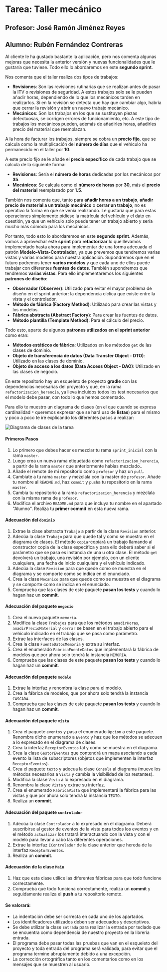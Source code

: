 # Tarea: Taller mecánico
## Profesor: José Ramón Jiménez Reyes
## Alumno: Rubén Fernández Contreras

Al cliente le ha gustado bastante la aplicación, pero nos comenta algunas mejoras que necesita la anterior versión y nuevas funcionalidades que le gustaría que tuviese. Todo ello lo abordaremos en este **segundo sprint**.

Nos comenta que el taller realiza dos tipos de trabajos:
- **Revisiones**: Son las revisiones rutinarias que se realizan antes de pasar la ITV o revisiones de seguridad. A estos trabajos solo se le pueden añadir horas, dependiendo de lo que los mecánicos tarden en realizarlos. Si en la revisión se detecta que hay que cambiar algo, habría que cerrar la revisión y abrir un nuevo trabajo mecánico.
- **Mecánicos**: Son los trabajos en los que se sustituyen piezas defectuosas, se corrigen errores de funcionamiento, etc. A este tipo de trabajos los mecánicos pueden, además de añadirles horas, añadirles precio del material que reemplazan.

A la hora de facturar los trabajos, siempre se cobra un **precio fijo**, que se calcula como la multiplicación del **número de días** que el vehículo ha permanecido en el taller por **10**.

A este precio fijo se le añade el **precio específico** de cada trabajo que se calcula de la siguiente forma:
- **Revisiones**: Sería el **número de horas** dedicadas por los mecánicos por **35**.
- **Mecánicos**: Se calcula como el **número de horas** por **30**, más el **precio del material** reemplazado por **1.5**.

También nos comenta que, tanto para **añadir horas a un trabajo**, **añadir precio de material a un trabajo mecánico** o **cerrar un trabajo**, no es operativo la forma en que se venía realizando. Le gustaría que para estas operaciones simplemente pidiese la matrícula del vehículo y el dato en cuestión, ya que un vehículo solo puede tener un trabajo abierto y sería mucho más cómodo para los mecánicos.

Por tanto, todo esto lo abordaremos en este **segundo sprint**. Además, vamos a aprovechar este **sprint** para **refactorizar** lo que llevamos implementado hasta ahora para implementar de una forma adecuada el patrón **Modelo-Vista-Controlador**, ya que prevemos que tendremos varias vistas y varias modelos para nuestra aplicación. Supondremos que en el futuro podremos tener **varios modelos** y que cada uno de ellos puede trabajar con diferentes **fuentes de datos**. También supondremos que tendremos **varias vistas**. Para ello implementaremos los siguientes **patrones de diseño**:
- **Observador (Observer)**: Utilizado para evitar el mayor problema de diseño en el sprint anterior: la dependencia cíclica que existe entre la vista y el controlador.
- **Método de fábrica (Factory Method)**: Utilizado para crear las vistas y los modelos. 
- **Fábrica abstracta (Abstract Factory)**: Para crear las fuentes de datos.
- **Método plantilla (Template Method)**: Para el cálculo del precio. 

Todo esto, aparte de algunos **patrones utilizados en el sprint anterior** como eran:
- **Métodos estáticos de fábrica**: Utilizados en los métodos `get` de las clases de dominio.
- **Objeto de transferencia de datos (Data Transfer Object - DTO)**: Utilizado en las clases de dominio.
- **Objeto de acceso a los datos (Data Access Object - DAO)**: Utilizado en las clases de negocio.

En este repositorio hay un esqueleto de proyecto **gradle** con las dependencias necesarias del proyecto y que, en la rama `refactorizacion_herencia`, ya lleva incluidos todos los test necesarios que el modelo debe pasar, con todo lo que hemos comentado.

Para ello te muestro un diagrama de clases (en el que cuando se expresa cardinalidad `*` queremos expresar que se hará uso de **listas**) para el mismo y poco a poco te iré explicando los diferentes pasos a realizar:

![Diagrama de clases de la tarea](src/main/resources/uml/tallerMecanico.png)


#### Primeros Pasos
1. Lo primero que debes hacer es mezclar tu rama `sprint_inicial` con la rama `master`.
2. Luego crea un nueva rama etiquetada como `refactorizacion_herencia`, a partir de la rama `master` que anteriormente habías mezclado..
3. Añade el remote de mi repositorio como `profesor` y haz un `pull`.
4. Cambiate a tu rama `master` y mezclala con la master de `profesor`. Añade tu nombre al `README.md`, haz `commit` y `push`a tu repositorio en la rama `master`.
5. Cambia tu repositorio a la rama `refactorizacion_herencia` y mezclala con la misma rama de `profesor`.
6. Modifica el archivo `README.md` para que incluya tu nombre en el apartado "Alumno". Realiza tu **primer commit** en esta nueva rama.

#### Adecuación del `dominio`
1. Extrae la clase abstracta `Trabajo` a partir de la clase `Revision` anterior.
2. Adecúa la clase `Trabajo` para que quede tal y como se muestra en el diagrama de clases. El método `copiar`copiará un trabajo llamando al constructor copia de la clase específica y para ello deberá saber si el parámetro que se pasa es instancia de una u otra clase. El método `get` devolverá un trabajo, una revisión por ejemplo, con un cliente cualquiera, una fecha de inicio cualquiera y el vehículo indicado.
3. Adecúa la clase `Revision` para que quede como se muestra en el diagrama y se comporte como se indica en el enunciado.
4. Crea la clase `Mecanico` para que quede como se muestra en el diagrama y se comporte como se indica en el enunciado.
5. Comprueba que las clases de este paquete **pasan los tests** y cuando lo hagan haz un **commit**.

#### Adecuación del paquete `negocio`
1. Crea el nuevo paquete `memoria`.
2. Modifica la clase `Trabajos` para que los métodos `anadirHoras`, `anadirPrecioMaterial` y `cerrar` se basen en el trabajo abierto para el vehículo indicado en el trabajo que se pasa como parámetro.
3. Extrae las interfaces de las clases.
4. Crea la clase `FuenteDatosMemoria` y extra su interfaz.
5. Crea el enumerado `FabricaFuenteDatos` que implementará la fábrica de modelos que por ahora solo tendrá la instancia `MEMORIA`.
6. Comprueba que las clases de este paquete **pasan los tests** y cuando lo hagan haz un **commit**.

#### Adecuación del paquete `modelo`
1. Extrae la interfaz y renombra la clase para el modelo.
2. Crea la fábrica de modelos, que por ahora solo tendrá la instancia `CASCADA`.
3. Comprueba que las clases de este paquete **pasan los tests** y cuando lo hagan haz un **commit**.

#### Adecuación del paquete `vista`
1. Crea el paquete `eventos` y pasa el enumerado `Opcion` a este paquete. Renombra dicho enumerado a `Evento` y haz que los métodos se adecuen a lo expresado en el diagrama de clases.
2. Crea la interfaz `ReceptorEventos` tal y como se muestra en el diagrama.
3. Crea la clase `GestorEventos` que contendrá un mapa asociando a cada evento la lista de subscriptores (objetos que implementen la interfaz `ReceptorEventos`).
4. Crea el paquete `texto` y adecua la clase `Consola` al diagrama (mueve los métodos necesarios a `Vista` y cambia la visibilidad de los restantes).
5. Modifica la clase `Vista` a lo expresado en el diagrama.
6. Renombra la clase `Vista` y extrae su interfaz.
7. Crea el enumerado `FabricaVista` que implementará la fábrica para las vistas y que por ahora solo tendrá la instancia `TEXTO`.
8. Realiza un **commit**.

#### Adecuación del paquete `controlador`
1. Adecúa la clase `Controlador` a lo expresado en el diagrama. Deberá suscribirse al gestor de eventos de la vista para todos los eventos y en el método `actualizar` los tratará interactuando con la vista y con el modelo para llevar a cabo las diferentes operaciones.
2. Extrae la interfaz `IControlador` de la clase anterior que hereda de la interfaz `ReceptorEventos`.
3. Realiza un **commit**.

#### Adecuación de la clase `Main`
1. Haz que esta clase utilice las diferentes fábricas para que todo funcione correctamente.
2. Comprueba que todo funciona correctamente, realiza un **commit** y seguidamente realiza el **push** a tu repositorio remoto.


#### Se valorará:

- La indentación debe ser correcta en cada uno de los apartados.
- Los identificadores utilizados deben ser adecuados y descriptivos.
- Se debe utilizar la clase `Entrada` para realizar la entrada por teclado que se encuentra como dependencia de nuestro proyecto en la librería entrada.
- El programa debe pasar todas las pruebas que van en el esqueleto del proyecto y toda entrada del programa será validada, para evitar que el programa termine abruptamente debido a una excepción.
- La corrección ortográfica tanto en los comentarios como en los mensajes que se muestren al usuario.


